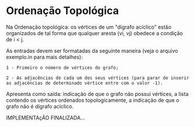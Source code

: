 # Ordenação Topológica

Na Ordenação topológica: os vértices de um "dígrafo acíclico" estão organizados de tal forma que qualquer aresta (vi, vj) obedece a condição de i < j.

As entradas devem ser formatadas da seguinte maneira (veja o arquivo exemplo.in para mais detalhes):

    1 - Primeiro o número de vértices do grafo;
    
    2 - As adjacências de cada um dos seus vértices (para parar de inserir as adjacências de determinado vértice entre com o valor -1).
  
  Apresenta como saída: indicação de que o grafo não possui vértices, a lista contendo os vértices ordenados topologicamente, a indicação de que o grafo não é dígrafo acíclico.

IMPLEMENTAçÃO FINALIZADA...
